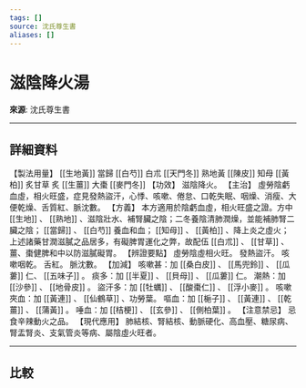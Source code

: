 ```yaml
---
tags: []
source: 沈氏尊生書
aliases: []
---
```


# 滋陰降火湯

**來源**: 沈氏尊生書  

---

## 詳細資料
【製法用量】 [[生地黃]] 當歸 [[白芍]] 白朮 [[天門冬]] 熟地黃 [[陳皮]] 知母 [[黃柏]] 炙甘草
炙 [[生薑]] 大棗 [[麥門冬]] 【功效】
滋陰降火。
【主治】
虛勞陰虧血虛，相火旺盛，症見發熱盜汗，心悸、咳嗽、倦怠、口乾失眠、咽燥、消瘦、大便乾燥、舌質紅、脈沈數。
【方義】
本方適用於陰虧血虛，相火旺盛之證。方中 [[生地]] 、 [[熟地]] 、滋陰壯水、補腎臟之陰；二冬養陰清肺潤燥，並能補肺腎二臟之陰； [[當歸]] 、 [[白芍]] 養血和血； [[知母]] 、 [[黃柏]] 、降上炎之虛火；上述諸藥甘潤滋膩之品居多，有礙脾胃運化之弊，故配伍 [[白朮]] 、 [[甘草]] 、薑、棗健脾和中以防滋膩礙胃。
【辨證要點】
虛勞陰虛相火旺。
發熱盜汗。
咳嗽咽乾。
舌紅。
脈沈數。
【加減】
咳嗽甚：加 [[桑白皮]] 、 [[馬兜鈴]] 、 [[瓜蔞]] 仁、 [[五味子]] 。
痰多：加 [[半夏]] 、 [[貝母]] 、 [[瓜蔞]] 仁。
潮熱：加 [[沙參]] 、 [[地骨皮]] 。
盜汗多：加 [[牡蠣]] 、 [[酸棗仁]] 、 [[浮小麥]] 。
咳嗽夾血：加 [[黃連]] 、 [[仙鶴草]] 、功勞葉。
嘔血：加 [[梔子]] 、 [[黃連]] 、 [[乾薑]] 、 [[蒲黃]] 。
唾血：加 [[桔梗]] 、 [[玄參]] 、 [[側柏葉]] 。
【注意禁忌】
忌食辛辣動火之品。
【現代應用】
肺結核、腎結核、動脈硬化、高血壓、糖尿病、腎盂腎炎、支氣管炎等病、屬陰虛火旺者。

---

## 比較
